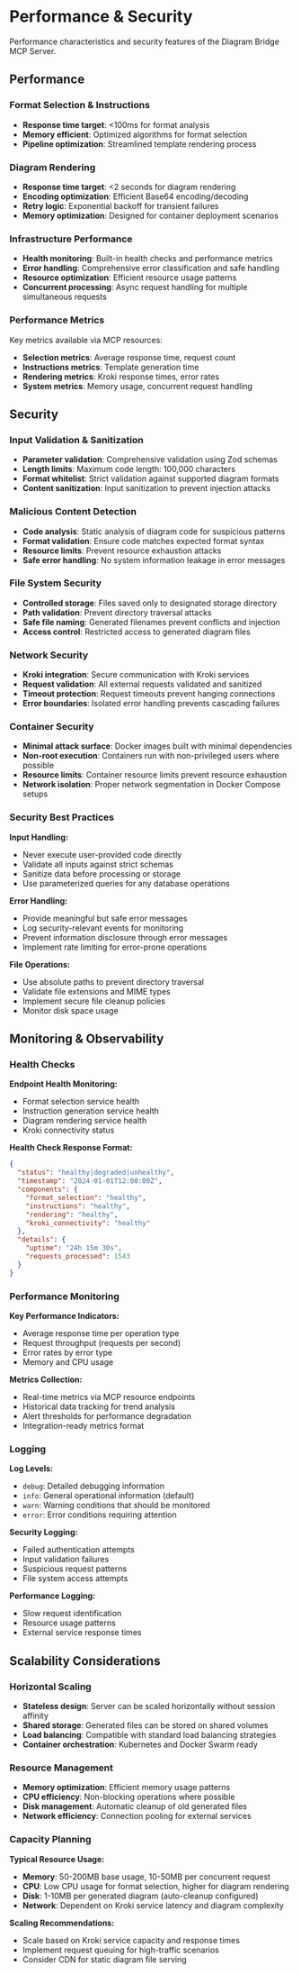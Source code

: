 # Performance & Security

Performance characteristics and security features of the Diagram Bridge MCP Server.

## Performance

### Format Selection & Instructions

- **Response time target**: <100ms for format analysis
- **Memory efficient**: Optimized algorithms for format selection
- **Pipeline optimization**: Streamlined template rendering process

### Diagram Rendering  

- **Response time target**: <2 seconds for diagram rendering
- **Encoding optimization**: Efficient Base64 encoding/decoding
- **Retry logic**: Exponential backoff for transient failures
- **Memory optimization**: Designed for container deployment scenarios

### Infrastructure Performance

- **Health monitoring**: Built-in health checks and performance metrics
- **Error handling**: Comprehensive error classification and safe handling
- **Resource optimization**: Efficient resource usage patterns
- **Concurrent processing**: Async request handling for multiple simultaneous requests

### Performance Metrics

Key metrics available via MCP resources:

- **Selection metrics**: Average response time, request count
- **Instructions metrics**: Template generation time
- **Rendering metrics**: Kroki response times, error rates
- **System metrics**: Memory usage, concurrent request handling

## Security

### Input Validation & Sanitization

- **Parameter validation**: Comprehensive validation using Zod schemas
- **Length limits**: Maximum code length: 100,000 characters
- **Format whitelist**: Strict validation against supported diagram formats
- **Content sanitization**: Input sanitization to prevent injection attacks

### Malicious Content Detection

- **Code analysis**: Static analysis of diagram code for suspicious patterns
- **Format validation**: Ensure code matches expected format syntax
- **Resource limits**: Prevent resource exhaustion attacks
- **Safe error handling**: No system information leakage in error messages

### File System Security

- **Controlled storage**: Files saved only to designated storage directory
- **Path validation**: Prevent directory traversal attacks
- **Safe file naming**: Generated filenames prevent conflicts and injection
- **Access control**: Restricted access to generated diagram files

### Network Security

- **Kroki integration**: Secure communication with Kroki services
- **Request validation**: All external requests validated and sanitized
- **Timeout protection**: Request timeouts prevent hanging connections
- **Error boundaries**: Isolated error handling prevents cascading failures

### Container Security

- **Minimal attack surface**: Docker images built with minimal dependencies
- **Non-root execution**: Containers run with non-privileged users where possible
- **Resource limits**: Container resource limits prevent resource exhaustion
- **Network isolation**: Proper network segmentation in Docker Compose setups

### Security Best Practices

**Input Handling:**
- Never execute user-provided code directly
- Validate all inputs against strict schemas
- Sanitize data before processing or storage
- Use parameterized queries for any database operations

**Error Handling:**
- Provide meaningful but safe error messages
- Log security-relevant events for monitoring
- Prevent information disclosure through error messages
- Implement rate limiting for error-prone operations

**File Operations:**
- Use absolute paths to prevent directory traversal
- Validate file extensions and MIME types
- Implement secure file cleanup policies
- Monitor disk space usage

## Monitoring & Observability

### Health Checks

**Endpoint Health Monitoring:**
- Format selection service health
- Instruction generation service health  
- Diagram rendering service health
- Kroki connectivity status

**Health Check Response Format:**
```json
{
  "status": "healthy|degraded|unhealthy",
  "timestamp": "2024-01-01T12:00:00Z",
  "components": {
    "format_selection": "healthy",
    "instructions": "healthy", 
    "rendering": "healthy",
    "kroki_connectivity": "healthy"
  },
  "details": {
    "uptime": "24h 15m 30s",
    "requests_processed": 1543
  }
}
```

### Performance Monitoring

**Key Performance Indicators:**
- Average response time per operation type
- Request throughput (requests per second)
- Error rates by error type
- Memory and CPU usage

**Metrics Collection:**
- Real-time metrics via MCP resource endpoints
- Historical data tracking for trend analysis
- Alert thresholds for performance degradation
- Integration-ready metrics format

### Logging

**Log Levels:**
- `debug`: Detailed debugging information
- `info`: General operational information (default)
- `warn`: Warning conditions that should be monitored
- `error`: Error conditions requiring attention

**Security Logging:**
- Failed authentication attempts
- Input validation failures
- Suspicious request patterns
- File system access attempts

**Performance Logging:**
- Slow request identification
- Resource usage patterns
- External service response times

## Scalability Considerations

### Horizontal Scaling

- **Stateless design**: Server can be scaled horizontally without session affinity
- **Shared storage**: Generated files can be stored on shared volumes
- **Load balancing**: Compatible with standard load balancing strategies
- **Container orchestration**: Kubernetes and Docker Swarm ready

### Resource Management

- **Memory optimization**: Efficient memory usage patterns
- **CPU efficiency**: Non-blocking operations where possible
- **Disk management**: Automatic cleanup of old generated files
- **Network efficiency**: Connection pooling for external services

### Capacity Planning

**Typical Resource Usage:**
- **Memory**: 50-200MB base usage, 10-50MB per concurrent request
- **CPU**: Low CPU usage for format selection, higher for diagram rendering
- **Disk**: 1-10MB per generated diagram (auto-cleanup configured)
- **Network**: Dependent on Kroki service latency and diagram complexity

**Scaling Recommendations:**
- Scale based on Kroki service capacity and response times
- Implement request queuing for high-traffic scenarios
- Consider CDN for static diagram file serving
